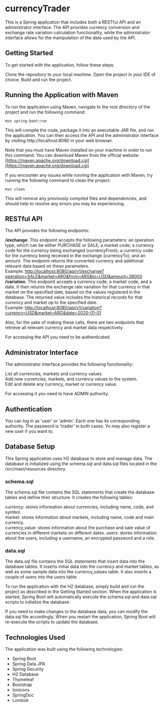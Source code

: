 # currencyTrader
This is a Spring application that includes both a RESTful API and an administrator interface. The API provides currency conversion and exchange rate variation calculation functionality, while the administrator interface allows for the manipulation of the data used by the API.

## Getting Started
To get started with the application, follow these steps:

Clone the repository to your local machine.
Open the project in your IDE of choice.
Build and run the project.

## Running the Application with Maven
To run the application using Maven, navigate to the root directory of the project and run the following command:
```
mvn spring-boot:run
```
This will compile the code, package it into an executable JAR file, and run the application. You can then access the API and the administrator interface by visiting http://localhost:8080 in your web browser.

Note that you must have Maven installed on your machine in order to run this command. You can download Maven from the official website:
[https://maven.apache.org/download.cgi](https://maven.apache.org/download.cgi)

If you encounter any issues while running the application with Maven, try running the following command to clean the project:
```
mvn clean
```
This will remove any previously compiled files and dependencies, and should help to resolve any errors you may be experiencing.

## RESTful API
The API provides the following endpoints:

**/exchange**: This endpoint accepts the following parameters: an operation type, which can be either PURCHASE or SALE; a market code; a currency code for the currency being exchanged (currencyFrom); a currency code for the currency being received in the exchange (currencyTo); and an amount. The endpoint returns the converted currency and additional relevant data based on these parameters.  
Example: [http://localhost:8080/api/v1/exchange?operation=SALE&market=ARG&from=ARS&to=USD&amount=38000](http://localhost:8080/api/v1/exchange?operation=SALE&market=ARG&from=ARS&to=USD&amount=38000)  
**/variation**: This endpoint accepts a currency code, a market code, and a date. It then returns the exchange rate variation for that currency in that market on the specified date, based on the values registered in the database. The returned value includes the historical records for that currency and market up to the specified date.  
Example: [http://localhost:8080/api/v1/variation?currency=USD&market=ARG&date=2020-01-01](http://localhost:8080/api/v1/variation?currency=USD&market=ARG&date=2020-01-01)

Also, for the sake of making these calls, there are two endpoints that retrieve all relevant currency and market data respectively.

For accessing the API you need to be authenticated.

## Administrator Interface
The administrator interface provides the following functionality:

List all currencies, markets and currency values.  
Add new currencies, markets, and currency values to the system.  
Edit and delete any currency, market or currency value.    

For accessing it you need to have ADMIN authority.

## Authentication
You can log in as 'user' or 'admin'. Each one has its corresponding authority. The password is 'trader' in both cases. Yo may also register a new user if you want to.

## Database Setup
This Spring application uses H2 database to store and manage data. The database is initialized using the schema.sql and data.sql files located in the /src/main/resources directory.

### schema.sql
The schema.sql file contains the SQL statements that create the database tables and define their structure. It creates the following tables:

currency: stores information about currencies, including name, code, and symbol.  
market: stores information about markets, including name, code and main currency.  
currency_value: stores information about the purchase and sale value of currencies in different markets on different dates.
users: stores information about the users, including a username, an encrypted password and a role.

### data.sql
The data.sql file contains the SQL statements that insert data into the database tables. It inserts initial data into the currency and market tables, as well as some sample data into the currency_values table. It also inserts a couple of users into the users table.

To run the application with the H2 database, simply build and run the project as described in the Getting Started section. When the application is started, Spring Boot will automatically execute the schema.sql and data.sql scripts to initialize the database.

If you need to make changes to the database data, you can modify the data.sql file accordingly. When you restart the application, Spring Boot will re-execute the scripts to update the database.

## Technologies Used
The application was built using the following technologies:

- Spring Boot
- Spring Data JPA
- Spring Security
- H2 Database
- Thymeleaf
- Bootstrap
- Ionicons
- SpringDoc
- Lombok
